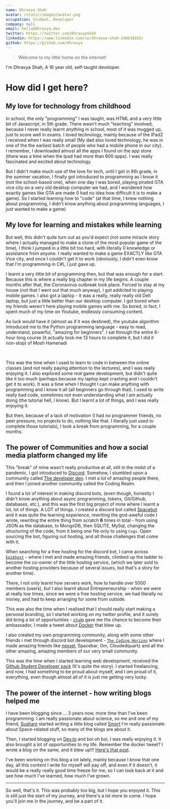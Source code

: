 ```yaml
---
name: Dhravya Shah
avatar: /static/images/avatar.png
occupation: Student, Developer
company: null
email: hello@dhravya.dev
twitter: https://twitter.com/DhravyaShah
linkedin: https://www.linkedin.com/in/dhravya-shah-248b381b5/
github: https://github.com/dhravya
---
```


> Welcome to my little home on the internet!

I'm Dhravya Shah, A 16 year old, self-taught developer.

# How did I get here?

## My love for technology from childhood

In school, the only "programming" I was taught, was HTML and a very little bit of Javascript, in 5th grade. There wasn't much "teaching" involved, because I never really learnt anything in school, most of it was mugged up, just to score well in exams. I loved technology, mainly because of the IPad2 I received when I was really small (My dad also loved technology, he was in one of the the earliest batch of people who had a mobile phone in our city). I remember, I downloaded almost all the apps I found on the app store (there was a time when the Ipad had more than 600 apps). I was really fascinated and excited about technology.

But I didn't make much use of the love for tech, until I got in 9th grade, in the summer vacation, I finally got introduced to programming as I know it (not the school-based one), when one day I was bored, playing pirated GTA vice city on a very old desktop computer we had, and I wondered how exactly games like GTA are made (I had no idea how difficult it is to make a game). So I started learning how to "code" (at that time, I knew nothing about programming, I didn't know anything about programming languages, I _just_ wanted to make a game)

## My love for learning and mistakes while learning

But well, this didn't quite turn out as you'd expect (not some miracle story where I actually managed to make a clone of the most popular game of the time), I think I jumped in a little bit too hard, with literally 0 knowledge or assistance from anyone. I really wanted to make a game EXACTLY like GTA Vice city, and once I couldn't get it to work (obviously, I didn't even know that I'm programming in C#), I just gave up.

I learnt a very little bit of programming then, but that was enough for a start. Because this is where a really big chapter in my life begins. A couple months after that, the Coronavirus outbreak took place. Forced to stay at my house (not that I went out that much anyway), I got addicted to playing mobile games. I also got a laptop - it was a really, really really old Dell laptop, but just a little better than our desktop computer. I got bored when my friends weren't here playing mobile games with me. So bored, in fact, I spent much of my time on Youtube, endlessly consuming content.

As luck would have it (almost as if it was destined), the youtube algorithm introduced me to the Python programming language - easy to read, understand, powerful, "amazing for beginners". I sat through the entire 6-hour long course (it actually took me 13 hours to complete it, but I did it non-stop) of Mosh Hamenadi

<br/>

This was the time when I used to learn to code in between the online classes (and not really paying attention to the lectures), and I was really enjoying it. I also explored some _real_ game development, but didn't quite like it too much (perhaps because my laptop kept crashing and I couldn't get it to work). It was a time when I thought I can make anything with programming and I know it all (all beginners go through that). I used to write really bad code, sometimes not even understanding what I am actually doing (the tutorial hell, I know). But I learnt a lot of things, and I was really enjoying it.

But then, because of a lack of motivation (I had no programmer friends, no peer pressure, no projects to do, nothing like that. I literally just used to complete those tutorials), I took a break from programming, for a couple months.

## The power of Communities and how a social media platform changed my life

This "break" of mine wasn't really productive at all, still in the midst of a pandemic, I got introduced to [Discord](https://discord.com). Somehow, I stumbled upon a community called [The developer den](https://discord.gg/QuMXfFEPuP). I met a lot of amazing people there, and then I joined another community called the Coding Realm.

I found a lot of interest in making discord bots, (even though, honestly I didn't know anything about async programming, tokens, Git/Github, databases, etc.), and this was the first big project of mine where I learnt a lot, lot of things. A LOT of things. I created a discord bot called [Spacebot](https://github.com/dhravya/spacebot) and it was quite the learning experience, rewriting the god-aweful code I wrote, rewriting the entire thing from scratch **6** times in total - from using JSON as the database, to MongoDB, then SQLITE, MySql, changing the structuring of the code, from it being one file only to using `Cogs`. Open sourcing the bot, figuring out hosting, and all those challenges that come with it.

When searching for a free hosting for the discord bot, I came across [`Epikhost`](https://epikhost.xyz) - where I met and made amazing friends, climbed up the ladder to become the co-owner of the little hosting service, (which we later sold to another hosting providers because of several issues, but that's a story for another time).

There, I not only learnt how servers work, how to handle over 5000 members (users), but I also learnt about Entrepreneurship - when we were at really low times, since we were a free hosting service, we had literally no money, and had to keep arranging for some from outside.

This was also the time when I realised that I should really start making a personal branding, so I started working on my twitter profile, and it surely did bring a lot of opportunities - [cruip](https://cruip.com/) gave me the chance to become their ambassador, I made a tweet about [Docker](https://docker.com) that blew up.

I also created my own programming community, along with some other friends i met through discord bot development - [`The Coding Horizon`](https://discord.gg/z7MZYhmx6w) where I made amazing friends like [nexxel](https://nexxel.dev), Spacebar, Om, Cloudedquartz and all the other amazing, amazing members of our very small community.

This was the time when I started learning web development, received the [Github Student Developer pack](https://blog.dhravya.dev/github-students-pack/) (It's quite the story). I started freelancing, and now, I had something to be proud about myself, and I _am_ proud of it, everything, even though almost all of it is just me getting very lucky.

## The power of the internet - how writing blogs helped me

I have been blogging since ... 3 years now, more time than I've been programming. I am really passionate about science, so me and one of my friend, [Sushant](https://instagram.com/sushixcube) started writing a little blog called [Smort](https://smort-ig.blogspot.com) I'm really passionate about Space-related stuff, so many of the blogs are about it.

Then, I started blogging on [Dev.to](https://dev.to/dhravya) and boi oh boi, I was really enjoying it. It also brought a lot of opportunities to my life. Remember the docker tweet? I wrote a blog on the same, and it blew up!!! [Here's that post](https://dev.to/dhravya/docker-explained-to-a-5-year-old-2cbg).

I've been working on this blog a lot lately, mainly because I know that one day, all this content I write for myself will pay off, and even if it doesn't, it would be a really really good time freeze for me, so I can look back at it and see how much I've learned, how much I've grown.

---

So well, that's it. This was probably too big, but I hope you enjoyed it. This is still just the start of my journey, and there's a lot more to come. I hope you'll join me in the journey, and be a part of it.
